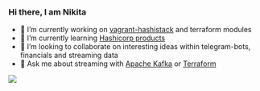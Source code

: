 ### Hi there, I am Nikita

- 🔭 I’m currently working on [vagrant-hashistack](https://github.com/fredrikhgrelland/vagrant-hashistack) and terraform modules
- 🌱 I’m currently learning [Hashicorp products](https://www.hashicorp.com/)
- 👯 I’m looking to collaborate on interesting ideas within telegram-bots, financials and streaming data
- 💬 Ask me about streaming with [Apache Kafka](https://kafka.apache.org/) or [Terraform](https://www.terraform.io/)

<img src="https://github-readme-stats.vercel.app/api?username=zhenik&&show_icons=true&title_color=ffffff&icon_color=bb2acf&text_color=daf7dc&bg_color=282828">
